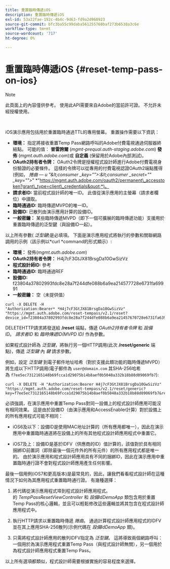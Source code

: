 ```yaml
---
title: 重置臨時傳遞iOS
description: 重置臨時傳遞iOS
exl-id: 53a22fae-192c-4b4c-9d63-fd9a2d960923
source-git-commit: bfc3ba55c99daba561255760baf273b6538a3c6e
workflow-type: tm+mt
source-wordcount: '717'
ht-degree: 0%

---
```


# 重置臨時傳遞iOS {#reset-temp-pass-on-ios}

>[!NOTE]
>
>此頁面上的內容僅供參考。 使用此API需要來自Adobe的當前許可證。 不允許未經授權使用。

</br>

iOS演示應用包括用於重置臨時通過TTL的專用螢幕。 重置操作需要以下資訊：

- **環境：** 指定將接收重置Temp Pass網路呼叫的Adobe付費電視通過伺服器終結點。 可能的值： **普雷誇爾** (*mgmt-prequal.auth-staging.adobe.com*) **發佈** (*mgmt.auth.adobe.com*)或 **自定義** (保留用於Adobe內部測試)。
- **OAuth2持有者令牌：** OAuth2令牌是授權程式設計師進行Adobe付費電視身份驗證的必要條件。 這樣的令牌可以從專用的付費電視認證OAuth2端點獲得(例如， *捲曲 — u &quot;\&lt;consumer _key=&quot;&quot;>:\&lt;consumer _secret=&quot;&quot; _key=&quot;&quot;>*&quot; *&quot;https://mgmt.auth.adobe.com/oauth2/permanent\_accesstoken?grant\_type=client\_credentials&quot;*)。
- **請求者ID:** 當前程式設計師的唯一ID。 此值從演示應用的主螢幕（請求者欄位）中讀取。
- **臨時通過ID:** 臨時傳遞MVPD的唯一ID。
- **設備ID:** 已散列由演示應用計算的設備ID。
- **一般密鑰：** 某些臨時傳遞MVPD（即下一個可擴展的臨時傳遞功能）支援用於重置臨時傳遞的泛型鍵（與設備ID一起）。

以上所有參數( *泛型鍵*)是必填項。 下面是演示應用程式將執行的參數和關聯網路調用的示例（該示例以*curl *command的形式顯示）:

- **環境：** 發佈(*mgmt.auth.adobe.com*)
- **OAuth2持有者令牌：** H4j7cF3GtJX81BrsgDa10GwSizVz
- **程式設計師ID:** 參考
- **臨時通過ID:** 臨時通過REF
- **設備ID:** f23804a37802993fdc8e28a7f244dfe088b6a9ea214577728e6731fa69991 
- **一般密鑰：** 空（未提供值）

```curl
curl -X DELETE -H "Authorization:Bearer* *H4j7cF3GtJX81BrsgDa10GwSizVz" "https://mgmt.auth.adobe.com/reset-tempass/v2.1/reset?device_id=f23804a37802993fdc8e28a7f244dfe088b6a9ea21457670728e6731fa639991&requestor_id=REF&mvpd_id=TempPassREF"
```

DELETEHTTP請求將發送給 **/reset** 端點，傳遞 *OAuth2持有者令牌* 和 *設備ID*。 *請求者ID* 和 *臨時傳遞ID(MVPD ID)* 作為參數。

如果程式設計師為 *泛型鍵*，將執行另一個HTTP調用(此次 **/reset/generic** 端點)，傳遞 *泛型鍵* 內 *鍵* 請求參數。

例如，設定 *泛型鍵* 到電子郵件地址哈希（對於支援此類功能的臨時傳遞MVPD）將生成以下HTTP調用(電子郵件為 `user@domain.com` 其SHA-256哈希為 `f7ee5ec7312165148b69fcca1d29075b14b8aef0b5048a332b18b88d09069fb7`):

```curl
curl -X DELETE -H "Authorization:Bearer H4j7cF3GtJX81BrsgDa10GwSizVz"
"https://mgmt.auth.adobe.com/reset-tempass/v2.1/reset/generic?key=f7ee5ec7312165148b69fcca1d29075b14b8aef0b5048a332b18b88d09069fb7&requestor_id=REF&mvpd_id=TempPassREF"
```

必須強調，在演示應用中重置Temp Pass對同一設備上的程式設計師應用可能沒有相同效果。 這是由於設備ID（由演示應用和AccessEnabler計算）對於設備上的所有應用程式可能不相同：

- iOS6及以下：設備ID是使用MAC地址計算的（所有應用都唯一），因此在演示應用中重置臨時通道將在設備上的所有其他程式設計師應用程式中重置它。

- iOS7及上：設備ID是基於IDFV（供應商的ID）值計算的，該值對於具有相同捆綁ID前置詞（即除最後一個元件外的所有元件）的所有應用程式都是唯一的。 由於演示應用和程式設計師應用具有不同的捆綁ID，因此在演示應用中重置臨時通行證不會對程式設計師應用產生任何影響。

最後一個用例(iOS7和更高版本)是最常見的，因此，讓我們看看程式設計師在這種情況下如何為其應用程式重置臨時通行證。 有幾種選擇：

1. 將代碼從演示應用程式埠到程式設計師應用程式。 的 *TempPassResetViewController* 和 *設備IdDemoApp* 類包含用於重置Temp Pass的核心邏輯，並且可以輕鬆修改這些邏輯並將其包含在程式設計師應用程式中。

1. 執行HTTP請求以重置臨時傳遞 *捲曲*。 通過計算程式設計師應用程式的IDFV並在其上應用SHA-256散列(示例代碼在 *設備IdDemoApp* 類)。

1. 只需將程式設計師應用的散列IDFV指定為 *泛型鍵*。 這將導致兩個網路呼叫：一個用於為演示應用程式重置Temp Pass（與程式設計師無關），另一個用於為程式設計師應用程式重置Temp Pass。

以上所有選項都類似，程式設計師需要根據實施的容易程度來選擇。
